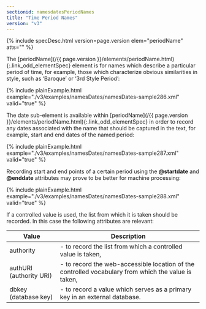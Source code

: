```yaml
---
sectionid: namesdatesPeriodNames
title: "Time Period Names"
version: "v3"
---
```






{% include specDesc.html version=page.version elem="periodName" atts="" %}



The [periodName](/{{ page.version }}/elements/periodName.html){:.link_odd_elementSpec} element is for names which describe a particular
period of time, for example, those which characterize obvious similarities in style,
such as
‘Baroque’ or ‘3rd Style Period’:

{% include plainExample.html example="./v3/examples/namesDates/namesDates-sample286.xml" valid="true" %}


The date sub-element is available within [periodName](/{{ page.version }}/elements/periodName.html){:.link_odd_elementSpec} in order to
record any dates associated with the name that should be captured in the text, for
example,
start and end dates of the named period:

{% include plainExample.html example="./v3/examples/namesDates/namesDates-sample287.xml" valid="true" %}

Recording start and end points of a certain period using the **@startdate** and
**@enddate** attributes may prove to be better for machine processing:

{% include plainExample.html example="./v3/examples/namesDates/namesDates-sample288.xml" valid="true" %}

If a controlled value is used, the list from which it is taken should be recorded.
In this
case the following attributes are relevant:

<table class="table table-striped table-hover">
   <thead>
      <tr>
         <th>Value</th>
         <th>Description</th>
      </tr>
   </thead>
   <tbody>
      <tr>
         <td>
            <span class="att">authority</span>
         </td>
         <td> - to record the list from which a controlled value is taken,</td>
      </tr>
      <tr>
         <td>
            <span class="att">authURI</span> (authority URI)
         </td>
         <td> - to record the web-accessible location of the controlled vocabulary from which the
            value is taken,
         </td>
      </tr>
      <tr>
         <td>
            <span class="att">dbkey</span> (database key)
         </td>
         <td> - to record a value which serves as a primary key in an external database.</td>
      </tr>
   </tbody>
</table>


